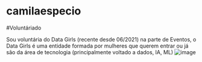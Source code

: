 # camilaespecio






#Voluntáriado

Sou voluntária do Data Girls (recente desde 06/2021) na parte de Eventos, o Data Girls é uma entidade formada por mulheres que querem entrar ou já são da área de tecnologia (principalmente voltado a dados, IA, ML) ![image](https://user-images.githubusercontent.com/8504414/122421076-83358700-cf62-11eb-93b5-d1055f821e1c.png)
